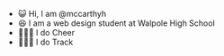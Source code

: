

- 😺 Hi, I am @mccarthyh
- 😆 I am a web design student at Walpole High School 
- 🤸🏻‍♀️ I do Cheer
- 🏃🏻‍♀️ I do Track 


